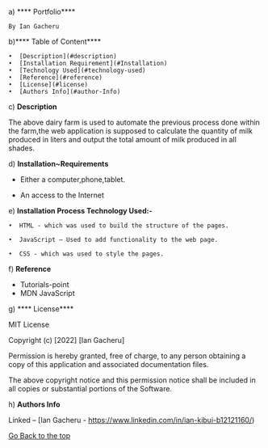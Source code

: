 a) ****   Portfolio****

	By Ian Gacheru
	

 b)****  Table of Content****
      
    •  [Description](#description)
    •  [Installation Requirement](#Installation)
    •  [Technology Used](#technology-used)
    •  [Reference](#reference)
    •  [License](#license)
    •  [Authors Info](#author-Info)
    
 c) **Description**
     
The above dairy farm is used to automate the previous process done within the farm,the web application is supposed to calculate the quantity of 	milk produced in liters and output the total amount of milk produced in all shades. 

 d) **Installation~Requirements**

* Either a computer,phone,tablet.

* An access to the Internet

 e) **Installation Process
    Technology Used:-**

    •  HTML - which was used to build the structure of the pages.
      
    •  JavaScript – Used to add functionality to the web page.
      
    •  CSS - which was used to style the pages.
      
f) **Reference**

* Tutorials-point
* MDN JavaScript



g) **** License****

MIT License

Copyright (c) [2022] [Ian Gacheru]

Permission is hereby granted, free of charge, to any person obtaining a copy
of this application and associated documentation files.

The above copyright notice and this permission notice shall be included in all
copies or substantial portions of the Software.



h) **Authors Info**


Linked – [Ian Gacheru - https://www.linkedin.com/in/ian-kibui-b12121160/)

[Go Back to the top](#portfolio)

